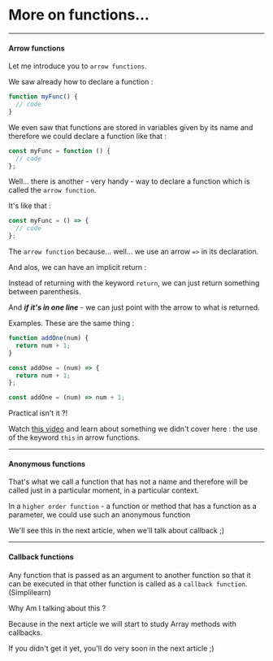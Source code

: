 # More on functions...

---

#### Arrow functions

Let me introduce you to `arrow functions`.

We saw already how to declare a function :

```js
function myFunc() {
  // code
}
```

We even saw that functions are stored in variables given by its name and therefore we could declare a function like that :

```js
const myFunc = function () {
  // code
};
```

Well... there is another - very handy - way to declare a function which is called the `arrow function`.

It's like that :

```js
const myFunc = () => {
  // code
};
```

The `arrow function` because... well... we use an arrow `=>` in its declaration.

And alos, we can have an implicit return :

Instead of returning with the keyword `return`, we can just return something between parenthesis.

And **_if it's in one line_** - we can just point with the arrow to what is returned.

Examples. These are the same thing :

```js
function addOne(num) {
  return num + 1;
}

const addOne = (num) => {
  return num + 1;
};

const addOne = (num) => num + 1;
```

Practical isn't it ?!

Watch [this video](https://youtu.be/Oy185MF8pnY?si=IwK6w5qxzIjyPdgm) and learn about something we didn't cover here : the use of the keyword `this` in arrow functions.

---

#### Anonymous functions

That's what we call a function that has not a name and therefore will be called just in a particular moment, in a particular context.

In a `higher order function` - a function or method that has a function as a parameter, we could use such an anonymous function

We'll see this in the next article, when we'll talk about callback ;)

---

#### Callback functions

Any function that is passed as an argument to another function so that it can be executed in that other function is called as a `callback function`. (Simplilearn)

Why Am I talking about this ?

Because in the next article we will start to study Array methods with callbacks.

If you didn't get it yet, you'll do very soon in the next article ;)
